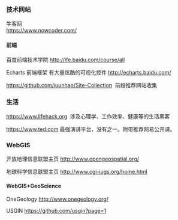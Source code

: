 
### 技术网站



牛客网  
https://www.nowcoder.com/


#### 前端

百度前端技术学院
http://ife.baidu.com/course/all

Echarts  前端框架  有大量炫酷的可视化控件
http://echarts.baidu.com/

https://github.com/iuunhao/Site-Collection  前段推荐网站收集

### 生活

https://www.lifehack.org  涉及心理学、工作效率、健康等的生活黑客

https://www.ted.com  最强演讲平台，没有之一。附带推荐网易公开课。



### WebGIS

开放地理信息联盟主页
http://www.opengeospatial.org/

地球科学信息联盟主页
http://www.cgi-iugs.org/home.html

#### WebGIS+GeoScience

OneGeology
http://www.onegeology.org/

USGIN
https://github.com/usgin?page=1
